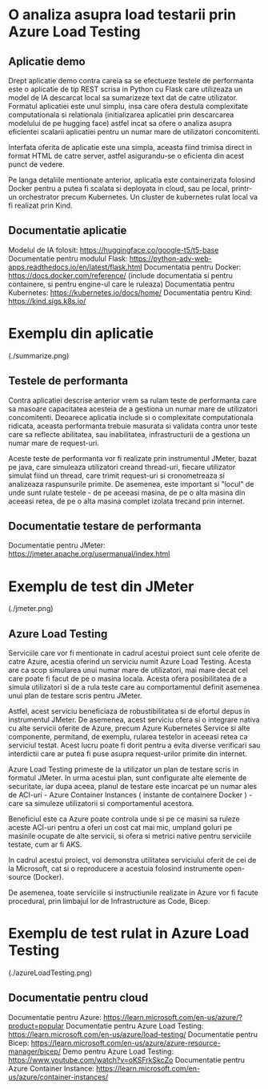 # O analiza asupra load testarii prin Azure Load Testing

## Aplicatie demo

Drept aplicatie demo contra careia sa se efectueze testele de performanta este o aplicatie de tip REST scrisa in Python cu Flask care utilizeaza un model de IA descarcat local sa sumarizeze text dat de catre utilizator. Formatul aplicatiei este unul simplu, insa care ofera destula complexitate computationala si relationala (initializarea aplicatiei prin descarcarea modelului de pe hugging face) astfel incat sa ofere o analiza asupra eficientei scalarii aplicatiei pentru un numar mare de utilizatori concomitenti.

Interfata oferita de aplicatie este una simpla, aceasta fiind trimisa direct in format HTML de catre server, astfel asigurandu-se o eficienta din acest punct de vedere.

Pe langa detaliile mentionate anterior, aplicatia este containerizata folosind Docker pentru a putea fi scalata si deployata in cloud, sau pe local, printr-un orchestrator precum Kubernetes. Un cluster de kubernetes rulat local va fi realizat prin Kind.

## Documentatie aplicatie

Modelul de IA folosit: https://huggingface.co/google-t5/t5-base
Documentatie pentru modulul Flask: https://python-adv-web-apps.readthedocs.io/en/latest/flask.html
Documentatia pentru Docker: https://docs.docker.com/reference/ (include documentatia si pentru containere, si pentru engine-ul care le ruleaza)
Documentatia pentru Kubernetes: https://kubernetes.io/docs/home/
Documentatia pentru Kind: https://kind.sigs.k8s.io/

# Exemplu din aplicatie

(./summarize.png)

## Testele de performanta

Contra aplicatiei descrise anterior vrem sa rulam teste de performanta care sa masoare capacitatea acesteia de a gestiona un numar mare de utilizatori concomitenti. Deoarece aplicatia include si o complexitate computationala ridicata, aceasta performanta trebuie masurata si validata contra unor teste care sa reflecte abilitatea, sau inabilitatea, infrastructurii de a gestiona un numar mare de request-uri.

Aceste teste de performanta vor fi realizate prin instrumentul JMeter, bazat pe java, care simuleaza utilizatori creand thread-uri, fiecare utilizator simulat fiind un thread, care trimit request-uri si cronometreaza si analizeaza raspunsurile primite. De asemenea, este important si "locul" de unde sunt rulate testele - de pe aceeasi masina, de pe o alta masina din aceeasi retea, de pe o alta masina complet izolata trecand prin internet.

## Documentatie testare de performanta

Documentatie pentru JMeter: https://jmeter.apache.org/usermanual/index.html

# Exemplu de test din JMeter

(./jmeter.png)

## Azure Load Testing

Serviciile care vor fi mentionate in cadrul acestui proiect sunt cele oferite de catre Azure, acestia oferind un serviciu numit Azure Load Testing. Acesta are ca scop simularea unui numar mare de utilizatori, mai mare decat cel care poate fi facut de pe o masina locala. Acesta ofera posibilitatea de a simula utilizatori si de a rula teste care au comportamentul definit asemenea unui plan de testare scris pentru JMeter.

Astfel, acest serviciu beneficiaza de robustibilitatea si de efortul depus in instrumentul JMeter. De asemenea, acest serviciu ofera si o integrare nativa cu alte servicii oferite de Azure, precum Azure Kubernetes Service si alte componente, permitand, de exemplu, rularea testelor in aceeasi retea ca serviciul testat. Acest lucru poate fi dorit pentru a evita diverse verificari sau interdictii care ar putea fi puse asupra request-urilor primite din internet.

Azure Load Testing primeste de la utilizator un plan de testare scris in formatul JMeter. In urma acestui plan, sunt configurate alte elemente de securitate, iar dupa aceea, planul de testare este incarcat pe un numar ales de ACI-uri - Azure Container Instances ( instante de containere Docker ) - care sa simuleze utilizatorii si comportamentul acestora.

Beneficiul este ca Azure poate controla unde si pe ce masini sa ruleze aceste ACI-uri pentru a oferi un cost cat mai mic, umpland goluri pe masinile ocupate de alte servicii, si ofera si metrici native pentru serviciile testate, cum ar fi AKS.

In cadrul acestui proiect, voi demonstra utilitatea serviciului oferit de cei de la Microsoft, cat si o reproducere a acestuia folosind instrumente open-source (Docker).

De asemenea, toate serviciile si instructiunile realizate in Azure vor fi facute procedural, prin limbajul lor de Infrastructure as Code, Bicep.

# Exemplu de test rulat in Azure Load Testing

(./azureLoadTesting.png)

## Documentatie pentru cloud

Documentatie pentru Azure: https://learn.microsoft.com/en-us/azure/?product=popular
Documentatie pentru Azure Load Testing: https://learn.microsoft.com/en-us/azure/load-testing/
Documentatie pentru Bicep: https://learn.microsoft.com/en-us/azure/azure-resource-manager/bicep/
Demo pentru Azure Load Testing: https://www.youtube.com/watch?v=oKSFrkSkcZo
Documentatie pentru Azure Container Instance: https://learn.microsoft.com/en-us/azure/container-instances/
